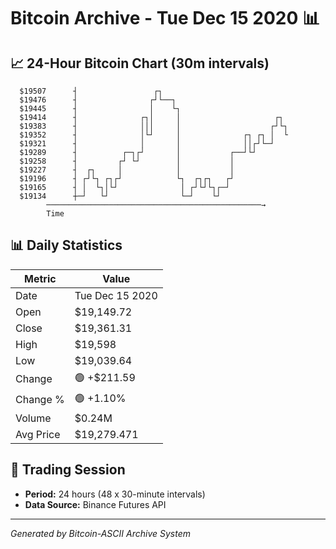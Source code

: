# Bitcoin Archive - Tue Dec 15 2020 📊

## 📈 24-Hour Bitcoin Chart (30m intervals)

```
  $19507      ┤                 ┌┐                             
  $19476      ┤                ┌┘└──┐                          
  $19445      ┤                │    └┐                         
  $19414      ┤              ┌┐│     │                     ┌┐  
  $19383      ┤              │││     │                    ┌┘└┐ 
  $19352      ┤              │└┘     │              ┌┐ ┌┐ │  └ 
  $19321      ┤              │       │              ││┌┘└─┘    
  $19289      ┤          ┌─┐┌┘       │           ┌──┘└┘        
  $19258      ┤         ┌┘ └┘        │           │             
  $19227      ┤  ┌┐     │            │           │             
  $19196      ┤ ┌┘└┐ ┌┐┌┘            └┐  ┌┐┌┐   ┌┘             
  $19165      ┤ │  └┐│└┘              │ ┌┘└┘└┐┌─┘              
  $19134      ┼─┘   └┘                └─┘    └┘                
        ────────────────────────────────────────────────→
        Time
```

## 📊 Daily Statistics

| Metric | Value |
|--------|-------|
| Date | Tue Dec 15 2020 |
| Open | $19,149.72 |
| Close | $19,361.31 |
| High | $19,598 |
| Low | $19,039.64 |
| Change | 🟢 +$211.59 |
| Change % | 🟢 +1.10% |
| Volume | $0.24M |
| Avg Price | $19,279.471 |

## 📅 Trading Session

- **Period:** 24 hours (48 x 30-minute intervals)
- **Data Source:** Binance Futures API

---
*Generated by Bitcoin-ASCII Archive System*
